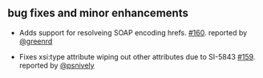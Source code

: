 ## bug fixes and minor enhancements
- Adds support for resolveing SOAP encoding hrefs. [#160][160]. reported by [@greenrd][@greenrd]
- Fixes xsi:type attribute wiping out other attributes due to SI-5843 [#159][159]. reported by [@psnively][@psnively]

  [159]: https://github.com/eed3si9n/scalaxb/issues/159
  [160]: https://github.com/eed3si9n/scalaxb/issues/160
  [@psnively]: https://github.com/psnively
  [@greenrd]: https://github.com/greenrd
